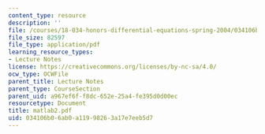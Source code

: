 ```yaml
---
content_type: resource
description: ''
file: /courses/18-034-honors-differential-equations-spring-2004/034106b06ab0a11998263a17e7eeb5d7_matlab2.pdf
file_size: 82597
file_type: application/pdf
learning_resource_types:
- Lecture Notes
license: https://creativecommons.org/licenses/by-nc-sa/4.0/
ocw_type: OCWFile
parent_title: Lecture Notes
parent_type: CourseSection
parent_uid: a967ef6f-f8dc-652e-25a4-fe395d0d00ec
resourcetype: Document
title: matlab2.pdf
uid: 034106b0-6ab0-a119-9826-3a17e7eeb5d7
---
```

